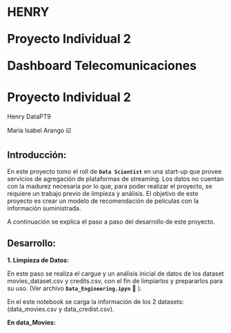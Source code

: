 
HENRY </p>
Proyecto Individual 2 </p>
Dashboard Telecomunicaciones
=======
# Proyecto Individual 2
Henry DataPT9 
</p>
Maria Isabel Arango ☑️ 
</p>


## Introducción:

En este proyecto tomo el roll de **`Data Scientist`** en una start-up que provee servicios de agregación de plataformas de streaming. 
Los datos no cuentan con la madurez necesaria por lo que, para poder realizar el proyecto, se requiere un trabajo previo de limpieza y análisis.
El objetivo de este proyecto es crear un modelo de recomendación de películas con la información suministrada.

A continuación se explica el paso a paso del desarrollo de este proyecto.

## Desarrollo:

**1. Limpieza de Datos:** </p>
   En este paso se realiza el cargue y un análisis inicial de datos de los dataset movies_dataset.csv y credits.csv, con el fin de limpiarlos y prepararlos para su uso. (Ver archivo **`Data_Engineering.ipyn`** :eyes: ).
   </p>
   En el este notebook se carga la información de los 2 datasets: (data_movies.csv y data_credist.csv). </p>
   
   **En data_Movies:**
   
   </p>
